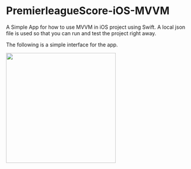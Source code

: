 # PremierleagueScore-iOS-MVVM

A Simple App for how to use MVVM in iOS project using Swift.
A local json file is used so that you can run and test the project right away.

The following is a simple interface for the app.

<img src="https://user-images.githubusercontent.com/39769005/224541413-c1d6f65d-ee55-4805-8549-0c32f9f4f505.png" width="300">

